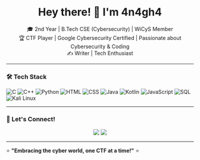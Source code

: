 <h1 align="center">Hey there! 👋 I'm 4n4gh4</h1>

<p align="center">
  🎓 2nd Year | B.Tech CSE (Cybersecurity) | WiCyS Member <br>
  🏆 CTF Player | Google Cybersecurity Certified | Passionate about Cybersecurity & Coding<br>
  ✍️ Writer | Tech Enthusiast <br>
</p>

---

### 🛠 Tech Stack
![C](https://img.shields.io/badge/C-27338e?style=for-the-badge&logo=c&logoColor=white)
![C++](https://img.shields.io/badge/C++-00599C?style=for-the-badge&logo=c%2B%2B&logoColor=white)
![Python](https://img.shields.io/badge/Python-3776AB?style=for-the-badge&logo=python&logoColor=white)
![HTML](https://img.shields.io/badge/HTML5-E34F26?style=for-the-badge&logo=html5&logoColor=white)
![CSS](https://img.shields.io/badge/CSS3-1572B6?style=for-the-badge&logo=css3&logoColor=white)
![Java](https://img.shields.io/badge/Java-007396?style=for-the-badge&logo=java&logoColor=white)
![Kotlin](https://img.shields.io/badge/Kotlin-0095D5?style=for-the-badge&logo=kotlin&logoColor=white)
![JavaScript](https://img.shields.io/badge/JavaScript-F7DF1E?style=for-the-badge&logo=javascript&logoColor=black)
![SQL](https://img.shields.io/badge/SQL-4479A1?style=for-the-badge&logo=MySQL&logoColor=white)
![Kali Linux](https://img.shields.io/badge/Kali_Linux-557C94?style=for-the-badge&logo=kalilinux&logoColor=white)

---

### 🚀 Let's Connect!
<p align="center">
  <a href="https://www.linkedin.com/in/anaghabprasanth"><img src="https://img.shields.io/badge/LinkedIn-0077B5?style=for-the-badge&logo=linkedin&logoColor=white"></a>
  <a href="https://4n4gh4.github.io/glitchbusters.github.io/"><img src="https://img.shields.io/badge/GlitchBusters-000000?style=for-the-badge&logo=github&logoColor=white"></a>
</p>

---

⭐ **"Embracing the cyber world, one CTF at a time!"** ⭐
